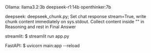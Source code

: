 Ollama:
llama3.2:3b
deepseek-r1:14b
openthinker:7b

deepseek:
deepseek_chunk.py;
Set chat response stream=True, write chunk content immediately on sys.stdout.
Collect content inside "<think></think>" in Reasoning and rest in Final Answer

streamlit:
$ streamlit run app.py

FastAPI:
$ uvicorn main:app --reload
